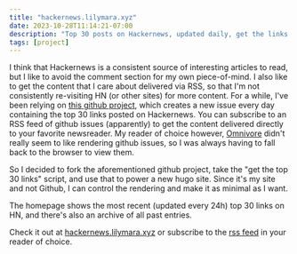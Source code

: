 ```yaml
---
title: "hackernews.lilymara.xyz"
date: 2023-10-28T11:14:21-07:00
description: "Top 30 posts on Hackernews, updated daily, get the links without the comment section"
tags: [project]
---
```


I think that Hackernews is a consistent source of interesting articles to read,
but I like to avoid the comment section for my own piece-of-mind. I also like to
get the content that I care about delivered via RSS, so that I'm not
consistently re-visiting HN (or other sites) for more content. For a while, I've
been relying on [this github
project](https://github.com/meixger/hackernews-daily), which creates a new issue
every day containing the top 30 links posted on Hackernews. You can subscribe to
an RSS feed of github issues (apparently) to get the content delivered directly
to your favorite newsreader. My reader of choice however,
[Omnivore](https://omnivore.app) didn't really seem to like rendering github
issues, so I was always having to fall back to the browser to view them.

So I decided to fork the aforementioned github project, take the "get the top 30
links" script, and use that to power a new hugo site. Since it's my site and not
Github, I can control the rendering and make it as minimal as I want.

The homepage shows the most recent (updated every 24h) top 30 links on HN, and
there's also an archive of all past entries.

Check it out at [hackernews.lilymara.xyz](https://hackernews.lilymara.xyz) or
subscribe to the [rss feed](https://hackernews.lilymara.xyz/index.xml) in your
reader of choice.
